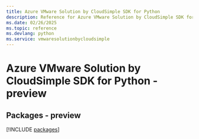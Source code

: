 ```yaml
---
title: Azure VMware Solution by CloudSimple SDK for Python
description: Reference for Azure VMware Solution by CloudSimple SDK for Python
ms.date: 02/26/2025
ms.topic: reference
ms.devlang: python
ms.service: vmwaresolutionbycloudsimple
---
```

# Azure VMware Solution by CloudSimple SDK for Python - preview
## Packages - preview
[!INCLUDE [packages](vmware-solution-by-cloudsimple-index.md)]